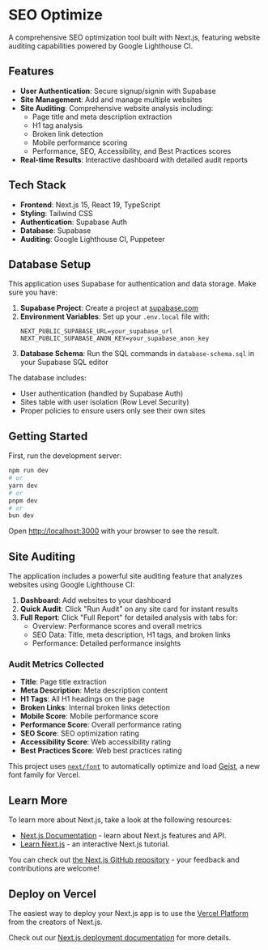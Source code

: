 # SEO Optimize

A comprehensive SEO optimization tool built with Next.js, featuring website auditing capabilities powered by Google Lighthouse CI.

## Features

- **User Authentication**: Secure signup/signin with Supabase
- **Site Management**: Add and manage multiple websites
- **Site Auditing**: Comprehensive website analysis including:
  - Page title and meta description extraction
  - H1 tag analysis
  - Broken link detection
  - Mobile performance scoring
  - Performance, SEO, Accessibility, and Best Practices scores
- **Real-time Results**: Interactive dashboard with detailed audit reports

## Tech Stack

- **Frontend**: Next.js 15, React 19, TypeScript
- **Styling**: Tailwind CSS
- **Authentication**: Supabase Auth
- **Database**: Supabase
- **Auditing**: Google Lighthouse CI, Puppeteer

## Database Setup

This application uses Supabase for authentication and data storage. Make sure you have:

1. **Supabase Project**: Create a project at [supabase.com](https://supabase.com)
2. **Environment Variables**: Set up your `.env.local` file with:
   ```
   NEXT_PUBLIC_SUPABASE_URL=your_supabase_url
   NEXT_PUBLIC_SUPABASE_ANON_KEY=your_supabase_anon_key
   ```
3. **Database Schema**: Run the SQL commands in `database-schema.sql` in your Supabase SQL editor

The database includes:
- User authentication (handled by Supabase Auth)
- Sites table with user isolation (Row Level Security)
- Proper policies to ensure users only see their own sites

## Getting Started

First, run the development server:

```bash
npm run dev
# or
yarn dev
# or
pnpm dev
# or
bun dev
```

Open [http://localhost:3000](http://localhost:3000) with your browser to see the result.

## Site Auditing

The application includes a powerful site auditing feature that analyzes websites using Google Lighthouse CI:

1. **Dashboard**: Add websites to your dashboard
2. **Quick Audit**: Click "Run Audit" on any site card for instant results
3. **Full Report**: Click "Full Report" for detailed analysis with tabs for:
   - Overview: Performance scores and overall metrics
   - SEO Data: Title, meta description, H1 tags, and broken links
   - Performance: Detailed performance insights

### Audit Metrics Collected

- **Title**: Page title extraction
- **Meta Description**: Meta description content
- **H1 Tags**: All H1 headings on the page
- **Broken Links**: Internal broken links detection
- **Mobile Score**: Mobile performance score
- **Performance Score**: Overall performance rating
- **SEO Score**: SEO optimization rating
- **Accessibility Score**: Web accessibility rating
- **Best Practices Score**: Web best practices rating

This project uses [`next/font`](https://nextjs.org/docs/app/building-your-application/optimizing/fonts) to automatically optimize and load [Geist](https://vercel.com/font), a new font family for Vercel.

## Learn More

To learn more about Next.js, take a look at the following resources:

- [Next.js Documentation](https://nextjs.org/docs) - learn about Next.js features and API.
- [Learn Next.js](https://nextjs.org/learn) - an interactive Next.js tutorial.

You can check out [the Next.js GitHub repository](https://github.com/vercel/next.js) - your feedback and contributions are welcome!

## Deploy on Vercel

The easiest way to deploy your Next.js app is to use the [Vercel Platform](https://vercel.com/new?utm_medium=default-template&filter=next.js&utm_source=create-next-app&utm_campaign=create-next-app-readme) from the creators of Next.js.

Check out our [Next.js deployment documentation](https://nextjs.org/docs/app/building-your-application/deploying) for more details.
